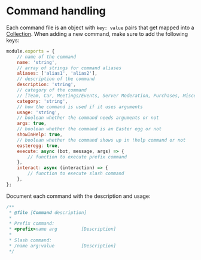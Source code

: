 # Command handling

Each command file is an object with `key: value` pairs that get mapped into a
[Collection](https://discord.js.org/#/docs/main/stable/class/Collection). When
adding a new command, make sure to add the following keys:

```js
module.exports = {
    // name of the command
    name: 'string',
    // array of strings for command aliases
    aliases: ['alias1', 'alias2'],
    // description of the command
    description: 'string',
    // category of the command
    // [Team, Car, Meetings/Events, Server Moderation, Purchases, Miscellaneous]
    category: 'string',
    // how the command is used if it uses arguments
    usage: 'string',
    // boolean whether the command needs arguments or not
    args: true,
    // boolean whether the command is an Easter egg or not
    showInHelp: true,
    // boolean whether the command shows up in !help command or not
    easteregg: true,
    execute: async (bot, message, args) => {
        // function to execute prefix command
    },
    interact: async (interaction) => {
        // function to execute slash command
    },
};
```

Document each command with the description and usage:

```js
/**
 * @file [Command description]
 *
 * Prefix command:
 * <prefix>name arg         [Description]
 *
 * Slash command:
 * /name arg:value          [Description]
 */
```
